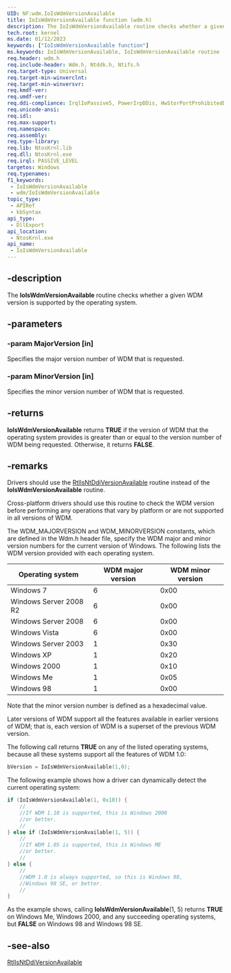 ```yaml
---
UID: NF:wdm.IoIsWdmVersionAvailable
title: IoIsWdmVersionAvailable function (wdm.h)
description: The IoIsWdmVersionAvailable routine checks whether a given WDM version is supported by the operating system.
tech.root: kernel
ms.date: 01/12/2023
keywords: ["IoIsWdmVersionAvailable function"]
ms.keywords: IoIsWdmVersionAvailable, IoIsWdmVersionAvailable routine [Kernel-Mode Driver Architecture], k104_775d6afa-6edd-4922-bdff-a8fe5d32bc3a.xml, kernel.ioiswdmversionavailable, wdm/IoIsWdmVersionAvailable
req.header: wdm.h
req.include-header: Wdm.h, Ntddk.h, Ntifs.h
req.target-type: Universal
req.target-min-winverclnt:
req.target-min-winversvr: 
req.kmdf-ver: 
req.umdf-ver: 
req.ddi-compliance: IrqlIoPassive5, PowerIrpDDis, HwStorPortProhibitedDDIs
req.unicode-ansi: 
req.idl: 
req.max-support: 
req.namespace: 
req.assembly: 
req.type-library: 
req.lib: NtosKrnl.lib
req.dll: NtosKrnl.exe
req.irql: PASSIVE_LEVEL
targetos: Windows
req.typenames: 
f1_keywords:
 - IoIsWdmVersionAvailable
 - wdm/IoIsWdmVersionAvailable
topic_type:
 - APIRef
 - kbSyntax
api_type:
 - DllExport
api_location:
 - NtosKrnl.exe
api_name:
 - IoIsWdmVersionAvailable
---
```


## -description

The **IoIsWdmVersionAvailable** routine checks whether a given WDM version is supported by the operating system.

## -parameters

### -param MajorVersion [in]

Specifies the major version number of WDM that is requested.

### -param MinorVersion [in]

Specifies the minor version number of WDM that is requested.

## -returns

**IoIsWdmVersionAvailable** returns **TRUE** if the version of WDM that the operating system provides is greater than or equal to the version number of WDM being requested. Otherwise, it returns **FALSE**.

## -remarks

Drivers should use the [RtlIsNtDdiVersionAvailable](/windows-hardware/drivers/ddi/wdm/nf-wdm-rtlisntddiversionavailable) routine instead of the **IoIsWdmVersionAvailable** routine.

Cross-platform drivers should use this routine to check the WDM version before performing any operations that vary by platform or are not supported in all versions of WDM.

The WDM_MAJORVERSION and WDM_MINORVERSION constants, which are defined in the Wdm.h header file, specify the WDM major and minor version numbers for the current version of Windows. The following lists the WDM version provided with each operating system.

| Operating system | WDM major version | WDM minor version |
|---|---|---|
| Windows 7 | 6 | 0x00 |
| Windows Server 2008 R2 | 6 | 0x00 |
| Windows Server 2008 | 6 | 0x00 |
| Windows Vista | 6 | 0x00 |
| Windows Server 2003 | 1 | 0x30 |
| Windows XP | 1 | 0x20 |
| Windows 2000 | 1 | 0x10 |
| Windows Me | 1 | 0x05 |
| Windows 98 | 1 | 0x00 |

Note that the minor version number is defined as a hexadecimal value.

Later versions of WDM support all the features available in earlier versions of WDM; that is, each version of WDM is a superset of the previous WDM version.

The following call returns **TRUE** on any of the listed operating systems, because all these systems support all the features of WDM 1.0:

```cpp
bVersion = IoIsWdmVersionAvailable(1,0);
```

The following example shows how a driver can dynamically detect the current operating system:

```cpp
if (IoIsWdmVersionAvailable(1, 0x10)) {
    //
    //If WDM 1.10 is supported, this is Windows 2000
    //or better.
    //
} else if (IoIsWdmVersionAvailable(1, 5)) {
    //
    //If WDM 1.05 is supported, this is Windows ME
    //or better.
    //
} else {
    //
    //WDM 1.0 is always supported, so this is Windows 98, 
    //Windows 98 SE, or better.
    //
}
```

As the example shows, calling **IoIsWdmVersionAvailable**(1, 5) returns **TRUE** on Windows Me, Windows 2000, and any succeeding operating systems, but **FALSE** on Windows 98 and Windows 98 SE.

## -see-also

[RtlIsNtDdiVersionAvailable](/windows-hardware/drivers/ddi/wdm/nf-wdm-rtlisntddiversionavailable)
